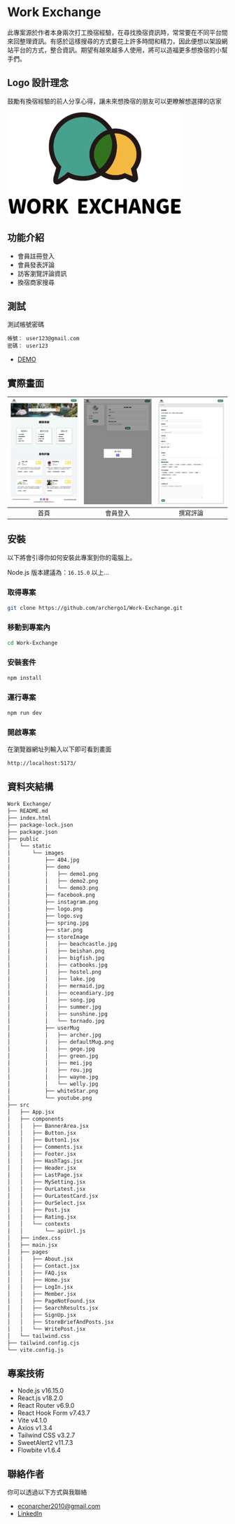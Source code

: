 # Work Exchange

此專案源於作者本身兩次打工換宿經驗，在尋找換宿資訊時，常常要在不同平台間來回整理資訊。有感於這樣搜尋的方式要花上許多時間和精力，因此便想以架設網站平台的方式，整合資訊。期望有越來越多人使用，將可以造福更多想換宿的小幫手們。



## Logo 設計理念 

鼓勵有換宿經驗的前人分享心得，讓未來想換宿的朋友可以更瞭解想選擇的店家

<img
  style="height: 240px;"
  src="./public/static/images/logo.png">

## 功能介紹

- 會員註冊登入
- 會員發表評論
- 訪客瀏覽評論資訊
- 換宿商家搜尋

## 測試

測試帳號密碼

```bash
帳號： user123@gmail.com
密碼： user123
```
- [DEMO](https://work-exchange.vercel.app/)

## 實際畫面

| ![demo1](/public/static/images/demo/demo1.png) | ![demo2](/public/static/images/demo/demo2.png) |![demo3](/public/static/images/demo/demo3.png) |
|:---:|:---:|:---:|
| 首頁 | 會員登入 | 撰寫評論 |


## 安裝

以下將會引導你如何安裝此專案到你的電腦上。

Node.js 版本建議為：`16.15.0` 以上...

### 取得專案

```bash
git clone https://github.com/archergo1/Work-Exchange.git
```

### 移動到專案內

```bash
cd Work-Exchange
```

### 安裝套件

```bash
npm install
```

### 運行專案

```bash
npm run dev
```

### 開啟專案

在瀏覽器網址列輸入以下即可看到畫面

```bash
http://localhost:5173/
```

## 資料夾結構

```
Work Exchange/
├── README.md
├── index.html
├── package-lock.json
├── package.json
├── public
│   └── static
│       └── images
│           ├── 404.jpg
│           ├── demo
│           │   ├── demo1.png
│           │   ├── demo2.png
│           │   └── demo3.png
│           ├── facebook.png
│           ├── instagram.png
│           ├── logo.png
│           ├── logo.svg
│           ├── spring.jpg
│           ├── star.png
│           ├── storeImage
│           │   ├── beachcastle.jpg
│           │   ├── beishan.png
│           │   ├── bigfish.jpg
│           │   ├── catbooks.jpg
│           │   ├── hostel.png
│           │   ├── lake.jpg
│           │   ├── mermaid.jpg
│           │   ├── oceandiary.jpg
│           │   ├── song.jpg
│           │   ├── summer.jpg
│           │   ├── sunshine.jpg
│           │   └── tornado.jpg
│           ├── userMug
│           │   ├── archer.jpg
│           │   ├── defaultMug.png
│           │   ├── gege.jpg
│           │   ├── green.jpg
│           │   ├── mei.jpg
│           │   ├── rou.jpg
│           │   ├── wayne.jpg
│           │   └── welly.jpg
│           ├── whiteStar.png
│           └── youtube.png
├── src
│   ├── App.jsx
│   ├── components
│   │   ├── BannerArea.jsx
│   │   ├── Button.jsx
│   │   ├── Button1.jsx
│   │   ├── Comments.jsx
│   │   ├── Footer.jsx
│   │   ├── HashTags.jsx
│   │   ├── Header.jsx
│   │   ├── LastPage.jsx
│   │   ├── MySetting.jsx
│   │   ├── OurLatest.jsx
│   │   ├── OurLatestCard.jsx
│   │   ├── OurSelect.jsx
│   │   ├── Post.jsx
│   │   ├── Rating.jsx
│   │   └── contexts
│   │       └── apiUrl.js
│   ├── index.css
│   ├── main.jsx
│   ├── pages
│   │   ├── About.jsx
│   │   ├── Contact.jsx
│   │   ├── FAQ.jsx
│   │   ├── Home.jsx
│   │   ├── LogIn.jsx
│   │   ├── Member.jsx
│   │   ├── PageNotFound.jsx
│   │   ├── SearchResults.jsx
│   │   ├── SignUp.jsx
│   │   ├── StoreBriefAndPosts.jsx
│   │   └── WritePost.jsx
│   └── tailwind.css
├── tailwind.config.cjs
└── vite.config.js
```

## 專案技術

- Node.js v16.15.0
- React.js v18.2.0
- React Router v6.9.0
- React Hook Form v7.43.7
- Vite v4.1.0
- Axios v1.3.4
- Tailwind CSS v3.2.7
- SweetAlert2 v11.7.3
- Flowbite v1.6.4

## 聯絡作者

你可以透過以下方式與我聯絡

- econarcher2010@gmail.com
- [LinkedIn](https://www.linkedin.com/in/archerkeepgoing12/)
